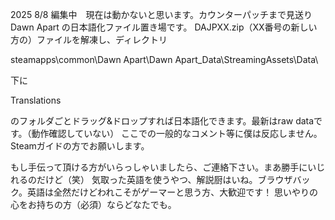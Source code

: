 2025 8/8 編集中　現在は動かないと思います。カウンターパッチまで見送り
Dawn Apart の日本語化ファイル置き場です。
DAJPXX.zip（XX番号の新しい方の）ファイルを解凍し、ディレクトリ

steamapps\common\Dawn Apart\Dawn Apart_Data\StreamingAssets\Data\

下に

Translations

のフォルダごとドラッグ&ドロップすれば日本語化できます。最新はraw dataです。（動作確認していない）
ここでの一般的なコメント等に僕は反応しません。Steamガイドの方でお願いします。

もし手伝って頂ける方がいらっしゃいましたら、ご連絡下さい。まあ勝手にいじれるのだけど（笑）
気取った英語を使うやつ、解説厨はいね。ブラウザバック。英語は全然だけどわれこそがゲーマーと思う方、大歓迎です！
思いやりの心をお持ちの方（必須）ならどなたでも。
